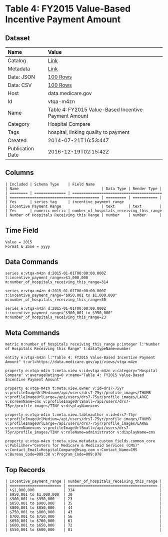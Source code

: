 # Table 4: FY2015 Value-Based Incentive Payment Amount

## Dataset

| Name | Value |
| :--- | :---- |
| Catalog | [Link](https://catalog.data.gov/dataset/table-4-fy2014-value-based-incentive-payment-amount) |
| Metadata | [Link](https://data.medicare.gov/api/views/vtqa-m4zn) |
| Data: JSON | [100 Rows](https://data.medicare.gov/api/views/vtqa-m4zn/rows.json?max_rows=100) |
| Data: CSV | [100 Rows](https://data.medicare.gov/api/views/vtqa-m4zn/rows.csv?max_rows=100) |
| Host | data.medicare.gov |
| Id | vtqa-m4zn |
| Name | Table 4: FY2015 Value-Based Incentive Payment Amount |
| Category | Hospital Compare |
| Tags | hospital, linking quality to payment |
| Created | 2014-07-21T16:53:44Z |
| Publication Date | 2016-12-19T02:15:42Z |

## Columns

```ls
| Included | Schema Type    | Field Name                               | Name                                     | Data Type | Render Type |
| ======== | ============== | ======================================== | ======================================== | ========= | =========== |
| Yes      | series tag     | incentive_payment_range                  | Incentive Payment Range                  | text      | text        |
| Yes      | numeric metric | number_of_hospitals_receiving_this_range | Number of Hospitals Receiving this Range | number    | number      |
```

## Time Field

```ls
Value = 2015
Format & Zone = yyyy
```

## Data Commands

```ls
series e:vtqa-m4zn d:2015-01-01T00:00:00.000Z t:incentive_payment_range=>$1,000,000 m:number_of_hospitals_receiving_this_range=314

series e:vtqa-m4zn d:2015-01-01T00:00:00.000Z t:incentive_payment_range="$950,001 to $1,000,000" m:number_of_hospitals_receiving_this_range=30

series e:vtqa-m4zn d:2015-01-01T00:00:00.000Z t:incentive_payment_range="$900,001 to $950,000" m:number_of_hospitals_receiving_this_range=23
```

## Meta Commands

```ls
metric m:number_of_hospitals_receiving_this_range p:integer l:"Number of Hospitals Receiving this Range" t:dataTypeName=number

entity e:vtqa-m4zn l:"Table 4: FY2015 Value-Based Incentive Payment Amount" t:url=https://data.medicare.gov/api/views/vtqa-m4zn

property e:vtqa-m4zn t:meta.view v:id=vtqa-m4zn v:category="Hospital Compare" v:averageRating=0 v:name="Table 4: FY2015 Value-Based Incentive Payment Amount"

property e:vtqa-m4zn t:meta.view.owner v:id=drs7-75yr v:profileImageUrlMedium=/api/users/drs7-75yr/profile_images/THUMB v:profileImageUrlLarge=/api/users/drs7-75yr/profile_images/LARGE v:screenName=cms v:profileImageUrlSmall=/api/users/drs7-75yr/profile_images/TINY v:displayName=cms

property e:vtqa-m4zn t:meta.view.tableauthor v:id=drs7-75yr v:profileImageUrlMedium=/api/users/drs7-75yr/profile_images/THUMB v:profileImageUrlLarge=/api/users/drs7-75yr/profile_images/LARGE v:screenName=cms v:profileImageUrlSmall=/api/users/drs7-75yr/profile_images/TINY v:roleName=administrator v:displayName=cms

property e:vtqa-m4zn t:meta.view.metadata.custom_fields.common_core v:Publisher="Centers for Medicare & Medicaid Services (CMS)" v:Contact_Email=HospitalCompare@hsag.com v:Contact_Name=CMS v:Bureau_Code=009:38 v:Program_Code=009:078
```

## Top Records

```ls
| incentive_payment_range | number_of_hospitals_receiving_this_range | 
| ======================= | ======================================== | 
| >$1,000,000             | 314                                      | 
| $950,001 to $1,000,000  | 30                                       | 
| $900,001 to $950,000    | 23                                       | 
| $850,001 to $900,000    | 35                                       | 
| $800,001 to $850,000    | 44                                       | 
| $750,001 to $800,000    | 43                                       | 
| $700,001 to $750,000    | 56                                       | 
| $650,001 to $700,000    | 61                                       | 
| $600,001 to $650,000    | 72                                       | 
| $550,001 to $600,000    | 81                                       | 
```